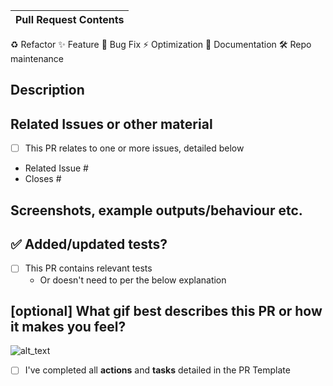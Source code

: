 <!--
INSTRUCTIONS:

1. Please complete all comments detailing an ACTION
2. All tasks must be checked off before merging
-->

<!--
  PR Guidance:
  - 👷‍♀️ Create small PRs. In most cases this will be possible.
  - ✅ Provide tests for your changes.
  - 📝 Use descriptive commit messages.
  - 📗 Update any related documentation and include any relevant screenshots.
-->

<!-- 
  For Work In Progress Pull Requests, please use the Draft PR feature,
  see https://github.blog/2019-02-14-introducing-draft-pull-requests/ for further details.
-->

<!--
ACTION: Delete any content types that don't apply to your pull request
-->

| Pull Request Contents
|-
♻️ Refactor
✨ Feature
🦋 Bug Fix
⚡️ Optimization
📝 Documentation
🛠️ Repo maintenance

## Description

<!--
ACTION: Summarise your Pull Request
-->

## Related Issues or other material

- [ ] This PR relates to one or more issues, detailed below

<!--
We like to follow [Github's guidance on linking issues to pull requests](https://docs.github.com/en/issues/tracking-your-work-with-issues/linking-a-pull-request-to-an-issue).

For example having the text: "closes #1234" would connect the current pull
request to issue 1234.  And when we merge the pull request, Github will
automatically close the issue.
-->

- Related Issue #
- Closes #

## Screenshots, example outputs/behaviour etc.

<!-- ACTION: Add material or delete this section if it's not applicable -->

## ✅ Added/updated tests?

- [ ] This PR contains relevant tests
  - Or doesn't need to per the below explanation

<!--
ACTION: If tests have not been added or updated, explain why here -->

## [optional] What gif best describes this PR or how it makes you feel?

![alt_text](gif_link)

- [ ] I've completed all **actions** and **tasks** detailed in the PR Template
